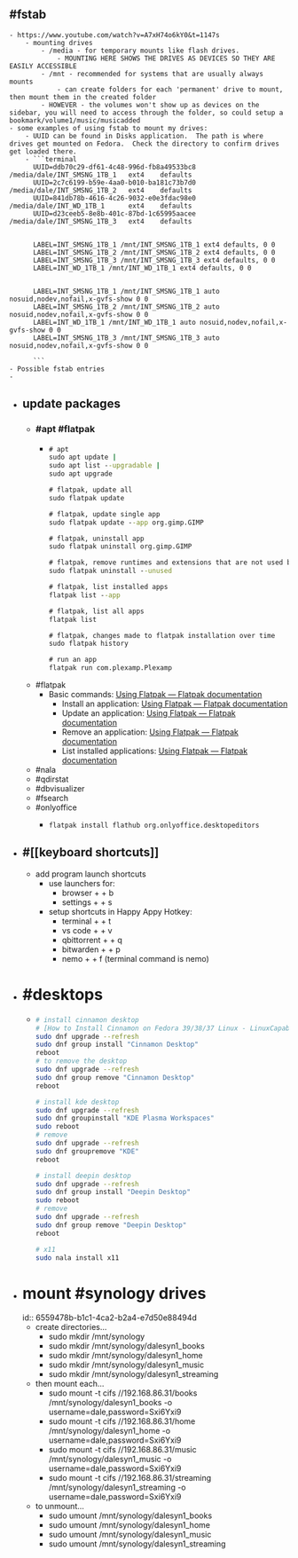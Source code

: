 ## #fstab
	- https://www.youtube.com/watch?v=A7xH74o6kY0&t=1147s
		- mounting drives
			- /media - for temporary mounts like flash drives.
				- MOUNTING HERE SHOWS THE DRIVES AS DEVICES SO THEY ARE EASILY ACCESSIBLE
			- /mnt - recommended for systems that are usually always mounts
				- can create folders for each 'permanent' drive to mount, then mount them in the created folder
			- HOWEVER - the volumes won't show up as devices on the sidebar, you will need to access through the folder, so could setup a bookmark/volume1/music/musicadded
	- some examples of using fstab to mount my drives:
		- UUID can be found in Disks application.  The path is where drives get mounted on Fedora.  Check the directory to confirm drives get loaded there.
		- ```terminal
		  UUID=ddb70c29-df61-4c48-996d-fb8a49533bc8 /media/dale/INT_SMSNG_1TB_1   ext4    defaults
		  UUID=2c7c6199-b59e-4aa0-b010-ba181c73b7d0 /media/dale/INT_SMSNG_1TB_2   ext4    defaults
		  UUID=841db78b-4616-4c26-9032-e0e3fdac98e0 /media/dale/INT_WD_1TB_1      ext4    defaults
		  UUID=d23ceeb5-8e8b-401c-87bd-1c65995aacee /media/dale/INT_SMSNG_1TB_3   ext4    defaults
		  
		  
		  LABEL=INT_SMSNG_1TB_1 /mnt/INT_SMSNG_1TB_1 ext4 defaults, 0 0
		  LABEL=INT_SMSNG_1TB_2 /mnt/INT_SMSNG_1TB_2 ext4 defaults, 0 0
		  LABEL=INT_SMSNG_1TB_3 /mnt/INT_SMSNG_1TB_3 ext4 defaults, 0 0
		  LABEL=INT_WD_1TB_1 /mnt/INT_WD_1TB_1 ext4 defaults, 0 0
		  
		  
		  LABEL=INT_SMSNG_1TB_1 /mnt/INT_SMSNG_1TB_1 auto nosuid,nodev,nofail,x-gvfs-show 0 0
		  LABEL=INT_SMSNG_1TB_2 /mnt/INT_SMSNG_1TB_2 auto nosuid,nodev,nofail,x-gvfs-show 0 0
		  LABEL=INT_WD_1TB_1 /mnt/INT_WD_1TB_1 auto nosuid,nodev,nofail,x-gvfs-show 0 0
		  LABEL=INT_SMSNG_1TB_3 /mnt/INT_SMSNG_1TB_3 auto nosuid,nodev,nofail,x-gvfs-show 0 0
		  
		  ```
	- Possible fstab entries
	-
- ## update packages
	- ### #apt #flatpak
		- ```cmd
		  # apt
		  sudo apt update |
		  sudo apt list --upgradable |
		  sudo apt upgrade
		  
		  # flatpak, update all
		  sudo flatpak update
		  
		  # flatpak, update single app
		  sudo flatpak update --app org.gimp.GIMP
		  
		  # flatpak, uninstall app
		  sudo flatpak uninstall org.gimp.GIMP
		  
		  # flatpak, remove runtimes and extensions that are not used by installed applications
		  sudo flatpak uninstall --unused
		  
		  # flatpak, list installed apps
		  flatpak list --app
		  
		  # flatpak, list all apps
		  flatpak list
		  
		  # flatpak, changes made to flatpak installation over time
		  sudo flatpak history
		  
		  # run an app
		  flatpak run com.plexamp.Plexamp
		  ```
	- #flatpak
		- Basic commands: [Using Flatpak — Flatpak  documentation](https://docs.flatpak.org/en/latest/using-flatpak.html#basic-commands)
			- Install an application: [Using Flatpak — Flatpak  documentation](https://docs.flatpak.org/en/latest/using-flatpak.html#install-applications)
			- Update an application: [Using Flatpak — Flatpak  documentation](https://docs.flatpak.org/en/latest/using-flatpak.html#updating)
			- Remove an application: [Using Flatpak — Flatpak  documentation](https://docs.flatpak.org/en/latest/using-flatpak.html#remove-an-application)
			- List installed applications: [Using Flatpak — Flatpak  documentation](https://docs.flatpak.org/en/latest/using-flatpak.html#list-installed-applications)
	- #nala
	- #qdirstat
	- #dbvisualizer
	- #fsearch
	- #onlyoffice
		- ```terminal
		  flatpak install flathub org.onlyoffice.desktopeditors
		  ```
- ## #[[keyboard shortcuts]]
	- add program launch shortcuts
		- use launchers for:
			- browser <super> + <ctrl> + b
			- settings <super> + <ctrl> + s
		- setup shortcuts in Happy Appy Hotkey:
			- terminal <super> + <ctrl> + t
			- vs code <super> + <ctrl> + v
			- qbittorrent <super> + <ctrl> + q
			- bitwarden <super> + <ctrl> + p
			- nemo <super> + <ctrl> + f (terminal command is nemo)
- # #desktops
	- ```bash
	  # install cinnamon desktop
	  # [How to Install Cinnamon on Fedora 39/38/37 Linux - LinuxCapable](https://www.linuxcapable.com/how-to-install-cinnamon-desktop-environment-on-fedora-linux/)
	  sudo dnf upgrade --refresh
	  sudo dnf group install "Cinnamon Desktop"
	  reboot
	  # to remove the desktop
	  sudo dnf upgrade --refresh
	  sudo dnf group remove "Cinnamon Desktop"
	  reboot
	  
	  # install kde desktop
	  sudo dnf upgrade --refresh
	  sudo dnf groupinstall "KDE Plasma Workspaces"
	  sudo reboot
	  # remove
	  sudo dnf upgrade --refresh
	  sudo dnf groupremove "KDE"
	  reboot
	  
	  # install deepin desktop
	  sudo dnf upgrade --refresh
	  sudo dnf group install "Deepin Desktop"
	  sudo reboot
	  # remove
	  sudo dnf upgrade --refresh
	  sudo dnf group remove "Deepin Desktop"
	  reboot
	  
	  # x11
	  sudo nala install x11
	  
	  ```
- # mount #synology drives
  id:: 6559478b-b1c1-4ca2-b2a4-e7d50e88494d
	- create directories...
		- sudo mkdir /mnt/synology
		- sudo mkdir /mnt/synology/dalesyn1_books
		- sudo mkdir /mnt/synology/dalesyn1_home
		- sudo mkdir /mnt/synology/dalesyn1_music
		- sudo mkdir /mnt/synology/dalesyn1_streaming
	- then mount each...
		- sudo mount -t cifs //192.168.86.31/books /mnt/synology/dalesyn1_books -o username=dale,password=Sxi6Yxi9
		- sudo mount -t cifs //192.168.86.31/home /mnt/synology/dalesyn1_home -o username=dale,password=Sxi6Yxi9
		- sudo mount -t cifs //192.168.86.31/music /mnt/synology/dalesyn1_music -o username=dale,password=Sxi6Yxi9
		- sudo mount -t cifs //192.168.86.31/streaming /mnt/synology/dalesyn1_streaming -o username=dale,password=Sxi6Yxi9
	- to unmount...
		- sudo umount /mnt/synology/dalesyn1_books
		- sudo umount /mnt/synology/dalesyn1_home
		- sudo umount /mnt/synology/dalesyn1_music
		- sudo umount /mnt/synology/dalesyn1_streaming